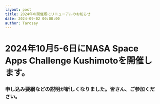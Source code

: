 ```yaml
---
layout: post
title: 2024年の開催版にリニューアルのお知らせ
date: 2024-09-02 00:00:00
author: Tarosay
---
```


# 2024年10月5-6日にNASA Space Apps Challenge Kushimotoを開催します。

### 申し込み要綱などの説明が新しくなりました。皆さん、ご参加ください。


